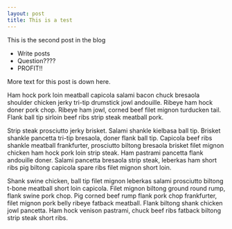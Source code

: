 ```yaml
---
layout: post
title: This is a test
---
```

This is the second post in the blog

- Write posts
- Question????
- PROFIT!!

More text for this post is down here.

Ham hock pork loin meatball capicola salami bacon chuck bresaola shoulder chicken jerky tri-tip drumstick jowl andouille. Ribeye ham hock doner pork chop. Ribeye ham jowl, corned beef filet mignon turducken tail. Flank ball tip sirloin beef ribs strip steak meatball pork.

Strip steak prosciutto jerky brisket. Salami shankle kielbasa ball tip. Brisket shankle pancetta tri-tip bresaola, doner flank ball tip. Capicola beef ribs shankle meatball frankfurter, prosciutto biltong bresaola brisket filet mignon chicken ham hock pork loin strip steak. Ham pastrami pancetta flank andouille doner. Salami pancetta bresaola strip steak, leberkas ham short ribs pig biltong capicola spare ribs filet mignon short loin.

Shank swine chicken, ball tip filet mignon leberkas salami prosciutto biltong t-bone meatball short loin capicola. Filet mignon biltong ground round rump, flank swine pork chop. Pig corned beef rump flank pork chop frankfurter, filet mignon pork belly ribeye fatback meatball. Flank biltong shank chicken jowl pancetta. Ham hock venison pastrami, chuck beef ribs fatback biltong strip steak short ribs.
